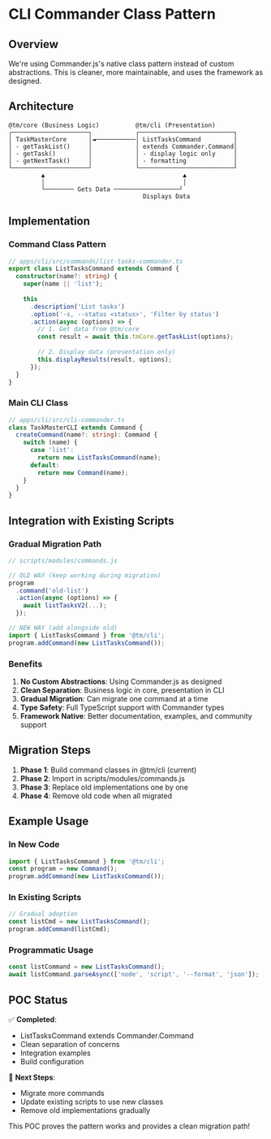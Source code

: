 # CLI Commander Class Pattern

## Overview
We're using Commander.js's native class pattern instead of custom abstractions. This is cleaner, more maintainable, and uses the framework as designed.

## Architecture

```
@tm/core (Business Logic)          @tm/cli (Presentation)
┌─────────────────────┐            ┌──────────────────────────┐
│ TaskMasterCore      │◄───────────│ ListTasksCommand         │
│ - getTaskList()     │            │ extends Commander.Command│
│ - getTask()         │            │ - display logic only     │
│ - getNextTask()     │            │ - formatting             │
└─────────────────────┘            └──────────────────────────┘
         ▲                                      ▲
         │                                      │
         └──────── Gets Data ──────────────────┘
                                     Displays Data
```

## Implementation

### Command Class Pattern

```typescript
// apps/cli/src/commands/list-tasks-commander.ts
export class ListTasksCommand extends Command {
  constructor(name?: string) {
    super(name || 'list');
    
    this
      .description('List tasks')
      .option('-s, --status <status>', 'Filter by status')
      .action(async (options) => {
        // 1. Get data from @tm/core
        const result = await this.tmCore.getTaskList(options);
        
        // 2. Display data (presentation only)
        this.displayResults(result, options);
      });
  }
}
```

### Main CLI Class

```typescript
// apps/cli/src/cli-commander.ts
class TaskMasterCLI extends Command {
  createCommand(name?: string): Command {
    switch (name) {
      case 'list':
        return new ListTasksCommand(name);
      default:
        return new Command(name);
    }
  }
}
```

## Integration with Existing Scripts

### Gradual Migration Path

```javascript
// scripts/modules/commands.js

// OLD WAY (keep working during migration)
program
  .command('old-list')
  .action(async (options) => {
    await listTasksV2(...);
  });

// NEW WAY (add alongside old)
import { ListTasksCommand } from '@tm/cli';
program.addCommand(new ListTasksCommand());
```

### Benefits

1. **No Custom Abstractions**: Using Commander.js as designed
2. **Clean Separation**: Business logic in core, presentation in CLI
3. **Gradual Migration**: Can migrate one command at a time
4. **Type Safety**: Full TypeScript support with Commander types
5. **Framework Native**: Better documentation, examples, and community support

## Migration Steps

1. **Phase 1**: Build command classes in @tm/cli (current)
2. **Phase 2**: Import in scripts/modules/commands.js
3. **Phase 3**: Replace old implementations one by one
4. **Phase 4**: Remove old code when all migrated

## Example Usage

### In New Code
```javascript
import { ListTasksCommand } from '@tm/cli';
const program = new Command();
program.addCommand(new ListTasksCommand());
```

### In Existing Scripts
```javascript
// Gradual adoption
const listCmd = new ListTasksCommand();
program.addCommand(listCmd);
```

### Programmatic Usage
```javascript
const listCommand = new ListTasksCommand();
await listCommand.parseAsync(['node', 'script', '--format', 'json']);
```

## POC Status

✅ **Completed**:
- ListTasksCommand extends Commander.Command
- Clean separation of concerns
- Integration examples
- Build configuration

🚧 **Next Steps**:
- Migrate more commands
- Update existing scripts to use new classes
- Remove old implementations gradually

This POC proves the pattern works and provides a clean migration path!